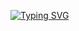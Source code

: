 [![Typing SVG](https://readme-typing-svg.demolab.com?font=Fira+Code&weight=600&pause=1000&color=BB9F48&center=true&vCenter=true&random=false&width=435&lines=Gabriel+Setznagl+;Front-End+Developer)](https://git.io/typing-svg)

<!--
**Setznagl/Setznagl** is a ✨ _special_ ✨ repository because its `README.md` (this file) appears on your GitHub profile.

Here are some ideas to get you started:

- 🔭 I’m currently working on ...
- 🌱 I’m currently learning ...
- 👯 I’m looking to collaborate on ...
- 🤔 I’m looking for help with ...
- 💬 Ask me about ...
- 📫 How to reach me: ...
- 😄 Pronouns: ...
- ⚡ Fun fact: ...
-->
